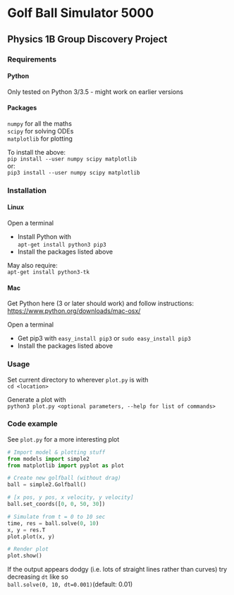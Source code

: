 # Golf Ball Simulator 5000
## Physics 1B Group Discovery Project

### Requirements
#### Python
Only tested on Python 3/3.5 - might work on earlier versions
#### Packages
`numpy` for all the maths\
`scipy` for solving ODEs\
`matplotlib` for plotting

To install the above: \
`pip install --user numpy scipy matplotlib`\
or: \
`pip3 install --user numpy scipy matplotlib`

### Installation
#### Linux
Open a terminal
- Install Python with\
`apt-get install python3 pip3`
- Install the packages listed above

May also require:\
``apt-get install python3-tk``
#### Mac
Get Python here (3 or later should work) and follow instructions: https://www.python.org/downloads/mac-osx/

Open a terminal
- Get pip3 with `easy_install pip3` or `sudo easy_install pip3`
- Install the packages listed above

### Usage
Set current directory to wherever `plot.py` is with\
`cd <location>`

Generate a plot with\
`python3 plot.py <optional parameters, --help for list of commands>`

### Code example
See `plot.py` for a more interesting plot
```python
# Import model & plotting stuff
from models import simple2
from matplotlib import pyplot as plot

# Create new golfball (without drag)
ball = simple2.Golfball()

# [x pos, y pos, x velocity, y velocity]
ball.set_coords([0, 0, 50, 30])

# Simulate from t = 0 to 10 sec
time, res = ball.solve(0, 10)
x, y = res.T
plot.plot(x, y)

# Render plot
plot.show()
```
If the output appears dodgy (i.e. lots of straight lines rather than curves) try decreasing `dt` like so\
`ball.solve(0, 10, dt=0.001)`(default: 0.01)

